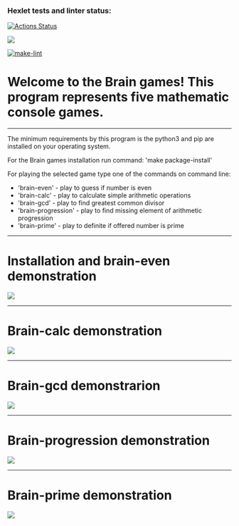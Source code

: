 ### Hexlet tests and linter status:
[![Actions Status](https://github.com/vera-kalabina/python-project-lvl1/workflows/hexlet-check/badge.svg)](https://github.com/vera-kalabina/python-project-lvl1/actions)

<a href="https://codeclimate.com/github/codeclimate/codeclimate/maintainability"><img src="https://api.codeclimate.com/v1/badges/a99a88d28ad37a79dbf6/maintainability" /></a>

[![make-lint](https://github.com/vera-kalabina/python-project-lvl1/actions/workflows/make-lint.yml/badge.svg)](https://github.com/vera-kalabina/python-project-lvl1/actions/workflows/make-lint.yml)

# Welcome to the Brain games! This program represents five mathematic console games.

____
The minimum requirements by this program is the python3 and pip are installed on your operating system.

For the Brain games installation run command: 'make package-install'

For playing the selected game type one of the commands on command line:
 - 'brain-even' - play to guess if number is even
 - 'brain-calc' - play to calculate simple arithmetic operations
 - 'brain-gcd' - play to find greatest common divisor
 - 'brain-progression' - play to find missing element of arithmetic progression
 - 'brain-prime' - play to definite if offered number is prime   
____
# Installation and brain-even demonstration
<a href="https://asciinema.org/a/484145" target="_blank"><img src="https://asciinema.org/a/484145.svg" /></a>
____
# Brain-calc demonstration
<a href="https://asciinema.org/a/484637" target="_blank"><img src="https://asciinema.org/a/484637.svg" /></a>
____
# Brain-gcd demonstrarion
<a href="https://asciinema.org/a/484670" target="_blank"><img src="https://asciinema.org/a/484670.svg" /></a>
____
# Brain-progression demonstration
<a href="https://asciinema.org/a/484951" target="_blank"><img src="https://asciinema.org/a/484951.svg" /></a>
____
# Brain-prime demonstration
<a href="https://asciinema.org/a/485223" target="_blank"><img src="https://asciinema.org/a/485223.svg" /></a>
